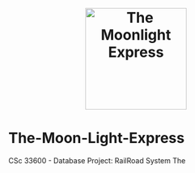 <h1 align="center">
  <br>
  <a href="websitehere"><img src="https://raw.githubusercontent.com/Miguel75An/The-Moon-Light-Express/master/pic/MoonLightExpressPic.png" alt="The Moonlight Express" width="200"></a>
</h1>
















# The-Moon-Light-Express
CSc 33600 - Database Project: RailRoad System
The 
